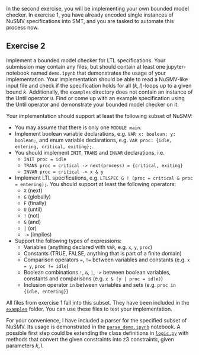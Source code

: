 In the second exercise, you will be implementing your own bounded model checker. In exercise 1, you have already encoded single instances of NuSMV specifications into SMT, and you are tasked to automate this process now.

## Exercise 2

Implement a bounded model checker for LTL specifications. Your submission may contain any files, but should contain at least one jupyter-notebook named `demo.ipynb` that demonstrates the usage of your implementation. Your implementation should be able to read a NuSMV-like input file and check if the specification holds for all $(k, l)$-loops up to a given bound $k$. Additionally, the `examples` directory does not contain an instance of the Until operator `U`. Find or come up with an example specification using the Until operator and demonstrate your bounded model checker on it.

Your implementation should support at least the following subset of NuSMV:
- You may assume that there is only one `MODULE main`.
- Implement boolean variable declarations, e.g. `VAR x: boolean; y: boolean;`, and enum variable declarations, e.g. `VAR proc: {idle, entering, critical, exiting};`.
- You should implement `INIT`, `TRANS` and `INVAR` declarations, i.e.
    - `INIT proc = idle`
    - `TRANS proc = critical -> next(process) = {critical, exiting}`
    - `INVAR proc = critical -> x & y`
- Implement LTL specifications, e.g. `LTLSPEC G ! (proc = critical & proc = entering);`. You should support at least the following operators:
    - `X` (next)
    - `G` (globally)
    - `F` (finally)
    - `U` (until)
    - `!` (not)
    - `&` (and)
    - `|` (or)
    - `->` (implies)
- Support the following types of expressions:
    - Variables (anything declared with `VAR`, e.g. `x`, `y`, `proc`)
    - Constants (TRUE, FALSE, anything that is part of a finite domain)
    - Comparison operators `=`, `!=` between variables and constants (e.g. `x = y`, `proc != idle`)
    - Boolean combinations `!`, `&`, `|`, `->` between boolean variables, constants and comparisons (e.g. `x & (y | proc = idle)`)
    - Inclusion operator `in` between variables and sets (e.g. `proc in {idle, entering}`)

All files from exercise 1 fall into this subset. They have been included in the [`examples`](examples) folder. You can use these files to test your implementation.

For your convenience, I have included a parser for the specified subset of NuSMV. Its usage is demonstrated in the [`parse_demo.ipynb`](parse_demo.ipynb) notebook. A possible first step could be extending the class definitions in [`logic.py`](logic.py) with methods that convert the given constraints into z3 constraints, given parameters $k, l$.
